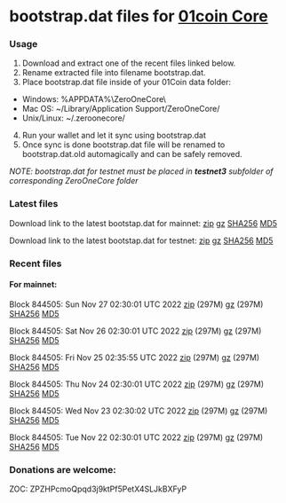# bootstrap.dat files for [01coin Core](https://01coin.io)

### Usage

1. Download and extract one of the recent files linked below.
2. Rename extracted file into filename bootstrap.dat.
3. Place bootstrap.dat file inside of your 01Coin data folder:
 - Windows: %APPDATA%\ZeroOneCore\
 - Mac OS: ~/Library/Application Support/ZeroOneCore/
 - Unix/Linux: ~/.zeroonecore/
4. Run your wallet and let it sync using bootstrap.dat
5. Once sync is done bootstrap.dat file will be renamed to bootstrap.dat.old automagically and can be safely removed.

_NOTE: bootstrap.dat for testnet must be placed in **testnet3** subfolder of corresponding ZeroOneCore folder_

### Latest files
Download link to the latest bootstap.dat for mainnet: [zip](https://files.01coin.io/mainnet/bootstrap.dat.zip) [gz](https://files.01coin.io/mainnet/bootstrap.dat.tar.gz) [SHA256](https://files.01coin.io/mainnet/sha256.txt) [MD5](https://files.01coin.io/mainnet/md5.txt)

Download link to the latest bootstap.dat for testnet: [zip](https://files.01coin.io/testnet/bootstrap.dat.zip) [gz](https://files.01coin.io/testnet/bootstrap.dat.tar.gz) [SHA256](https://files.01coin.io/testnet/sha256.txt) [MD5](https://files.01coin.io/testnet/md5.txt)

### Recent files

#### For mainnet:

Block 844505: Sun Nov 27 02:30:01 UTC 2022 [zip](https://files.01coin.io/mainnet/2022-11-27/bootstrap.dat.zip) (297M) [gz](https://files.01coin.io/mainnet/2022-11-27/bootstrap.dat.tar.gz) (297M) [SHA256](https://files.01coin.io/mainnet/2022-11-27/sha256.txt) [MD5](https://files.01coin.io/mainnet/2022-11-27/md5.txt)

Block 844505: Sat Nov 26 02:30:01 UTC 2022 [zip](https://files.01coin.io/mainnet/2022-11-26/bootstrap.dat.zip) (297M) [gz](https://files.01coin.io/mainnet/2022-11-26/bootstrap.dat.tar.gz) (297M) [SHA256](https://files.01coin.io/mainnet/2022-11-26/sha256.txt) [MD5](https://files.01coin.io/mainnet/2022-11-26/md5.txt)

Block 844505: Fri Nov 25 02:35:55 UTC 2022 [zip](https://files.01coin.io/mainnet/2022-11-25/bootstrap.dat.zip) (297M) [gz](https://files.01coin.io/mainnet/2022-11-25/bootstrap.dat.tar.gz) (297M) [SHA256](https://files.01coin.io/mainnet/2022-11-25/sha256.txt) [MD5](https://files.01coin.io/mainnet/2022-11-25/md5.txt)

Block 844505: Thu Nov 24 02:30:01 UTC 2022 [zip](https://files.01coin.io/mainnet/2022-11-24/bootstrap.dat.zip) (297M) [gz](https://files.01coin.io/mainnet/2022-11-24/bootstrap.dat.tar.gz) (297M) [SHA256](https://files.01coin.io/mainnet/2022-11-24/sha256.txt) [MD5](https://files.01coin.io/mainnet/2022-11-24/md5.txt)

Block 844505: Wed Nov 23 02:30:02 UTC 2022 [zip](https://files.01coin.io/mainnet/2022-11-23/bootstrap.dat.zip) (297M) [gz](https://files.01coin.io/mainnet/2022-11-23/bootstrap.dat.tar.gz) (297M) [SHA256](https://files.01coin.io/mainnet/2022-11-23/sha256.txt) [MD5](https://files.01coin.io/mainnet/2022-11-23/md5.txt)

Block 844505: Tue Nov 22 02:30:01 UTC 2022 [zip](https://files.01coin.io/mainnet/2022-11-22/bootstrap.dat.zip) (297M) [gz](https://files.01coin.io/mainnet/2022-11-22/bootstrap.dat.tar.gz) (297M) [SHA256](https://files.01coin.io/mainnet/2022-11-22/sha256.txt) [MD5](https://files.01coin.io/mainnet/2022-11-22/md5.txt)


### Donations are welcome:

ZOC: ZPZHPcmoQpqd3j9ktPf5PetX4SLJkBXFyP
